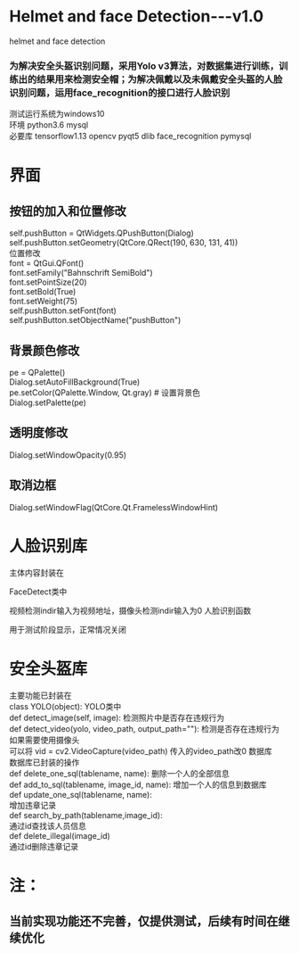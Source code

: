 # Helmet and face Detection---v1.0
 helmet and face detection 
### 为解决安全头盔识别问题，采用Yolo v3算法，对数据集进行训练，训练出的结果用来检测安全帽；为解决佩戴以及未佩戴安全头盔的人脸识别问题，运用face_recognition的接口进行人脸识别
 
测试运行系统为windows10  
环境  python3.6 mysql  
必要库 tensorflow1.13 opencv pyqt5 dlib face_recognition pymysql  


# 界面
## 按钮的加入和位置修改
self.pushButton = QtWidgets.QPushButton(Dialog)  
self.pushButton.setGeometry(QtCore.QRect(190, 630, 131, 41))  
位置修改  
font = QtGui.QFont()  
font.setFamily("Bahnschrift SemiBold")  
font.setPointSize(20)  
font.setBold(True)  
font.setWeight(75)  
self.pushButton.setFont(font)  
self.pushButton.setObjectName("pushButton")  
## 背景颜色修改
pe = QPalette()  
Dialog.setAutoFillBackground(True)  
pe.setColor(QPalette.Window, Qt.gray)  # 设置背景色  
Dialog.setPalette(pe)  
## 透明度修改
Dialog.setWindowOpacity(0.95)
## 取消边框
Dialog.setWindowFlag(QtCore.Qt.FramelessWindowHint)
# 人脸识别库
主体内容封装在  
 
FaceDetect类中  
 
视频检测indir输入为视频地址，摄像头检测indir输入为0
人脸识别函数  
 
用于测试阶段显示，正常情况关闭  
 
# 安全头盔库  
主要功能已封装在  
class YOLO(object):
YOLO类中  
def detect_image(self, image):
检测照片中是否存在违规行为  
def detect_video(yolo, video_path, output_path=""):
检测是否存在违规行为  
如果需要使用摄像头  
可以将
vid = cv2.VideoCapture(video_path)
传入的video_path改0
数据库  
数据库已封装的操作  
def delete_one_sql(tablename, name):
删除一个人的全部信息  
def add_to_sql(tablename, image_id, name):
增加一个人的信息到数据库  
def update_one_sql(tablename, name):  
增加违章记录  
def search_by_path(tablename,image_id):  
通过id查找该人员信息  
def delete_illegal(image_id)  
通过id删除违章记录  
# 注：
## 当前实现功能还不完善，仅提供测试，后续有时间在继续优化
